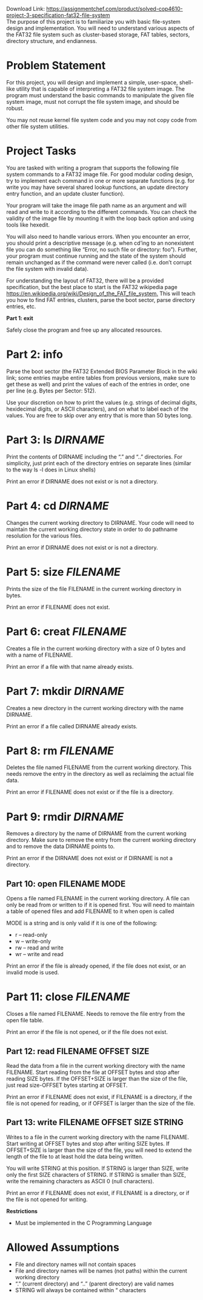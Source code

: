 Download Link: https://assignmentchef.com/product/solved-cop4610-project-3-specification-fat32-file-system
<br>
The purpose of this project is to familiarize you with basic file-system design and implementation. You will need to understand various aspects of the FAT32 file system such as cluster-based storage, FAT tables, sectors, directory structure, and endianness.

<h1>Problem Statement</h1>

For this project, you will design and implement a simple, user-space, shell-like utility that is capable of interpreting a FAT32 file system image. The program must understand the basic commands to manipulate the given file system image, must not corrupt the file system image, and should be robust.

You may not reuse kernel file system code and you may not copy code from other file system utilities.

<h1>Project Tasks</h1>

You are tasked with writing a program that supports the following file system commands to a FAT32 image file. For good modular coding design, try to implement each command in one or more separate functions (e.g. for write you may have several shared lookup functions, an update directory entry function, and an update cluster function).

Your program will take the image file path name as an argument and will read and write to it according to the different commands. You can check the validity of the image file by mounting it with the loop back option and using tools like hexedit.

You will also need to handle various errors. When you encounter an error, you should print a descriptive message (e.g. when cd’ing to an nonexistent file you can do something like “Error, no such file or directory: foo”). Further, your program must continue running and the state of the system should remain unchanged as if the command were never called (i.e. don’t corrupt the file system with invalid data).

For understanding the layout of FAT32, there will be a provided specification, but the best place to start is the FAT32 wikipedia page <a href="https://en.wikipedia.org/wiki/Design_of_the_FAT_file_system">https://en.wikipedia.org/wiki/Design_of_the_FAT_file_system</a><a href="https://en.wikipedia.org/wiki/Design_of_the_FAT_file_system">.</a> This will teach you how to find FAT entries, clusters, parse the boot sector, parse directory entries, etc.

<strong>Part 1: </strong><strong>exit</strong>

Safely close the program and free up any allocated resources.

<h1>Part 2: info</h1>

Parse the boot sector (the FAT32 Extended BIOS Parameter Block in the wiki link; some entries maybe entire tables from previous versions, make sure to get these as well) and print the values of each of the entries in order, one per line (e.g. Bytes per Sector: 512).

Use your discretion on how to print the values (e.g. strings of decimal digits, hexidecimal digits, or ASCII characters), and on what to label each of the values. You are free to skip over any entry that is more than 50 bytes long.

<h1>Part 3: ls <em>DIRNAME</em></h1>

Print the contents of DIRNAME including the “.” and “..” directories. For simplicity, just print each of the directory entries on separate lines (similar to the way ls -l does in Linux shells)

Print an error if DIRNAME does not exist or is not a directory.

<h1>Part 4: cd <em>DIRNAME</em></h1>

Changes the current working directory to DIRNAME. Your code will need to maintain the current working directory state in order to do pathname resolution for the various files.

Print an error if DIRNAME does not exist or is not a directory.

<h1>Part 5: size <em>FILENAME</em></h1>

Prints the size of the file FILENAME in the current working directory in bytes.

Print an error if FILENAME does not exist.

<h1>Part 6: creat <em>FILENAME</em></h1>

Creates a file in the current working directory with a size of 0 bytes and with a name of FILENAME.

Print an error if a file with that name already exists.

<h1>Part 7: mkdir <em>DIRNAME</em></h1>

Creates a new directory in the current working directory with the name DIRNAME.

Print an error if a file called DIRNAME already exists.

<h1>Part 8: rm <em>FILENAME</em></h1>

Deletes the file named FILENAME from the current working directory. This needs remove the entry in the directory as well as reclaiming the actual file data.

Print an error if FILENAME does not exist or if the file is a directory.

<h1>Part 9: rmdir <em>DIRNAME</em></h1>

Removes a directory by the name of DIRNAME from the current working directory. Make sure to remove the entry from the current working directory and to remove the data DIRNAME points to.

Print an error if the DIRNAME does not exist or if DIRNAME is not a directory.

<h2>Part 10: open FILENAME MODE</h2>

Opens a file named FILENAME in the current working directory. A file can only be read from or written to if it is opened first. You will need to maintain a table of opened files and add FILENAME to it when open is called

MODE is a string and is only valid if it is one of the following:

<ul>

 <li>r – read-only</li>

 <li>w – write-only</li>

 <li>rw – read and write</li>

 <li>wr – write and read</li>

</ul>

Print an error if the file is already opened, if the file does not exist, or an invalid mode is used.

<h1>Part 11: close <em>FILENAME</em></h1>

Closes a file named FILENAME. Needs to remove the file entry from the open file table.

Print an error if the file is not opened, or if the file does not exist.

<h2>Part 12: read FILENAME OFFSET SIZE</h2>

Read the data from a file in the current working directory with the name FILENAME. Start reading from the file at OFFSET bytes and stop after reading SIZE bytes. If the OFFSET+SIZE is larger than the size of the file, just read size-OFFSET bytes starting at OFFSET.

Print an error if FILENAME does not exist, if FILENAME is a directory, if the file is not opened for reading, or if OFFSET is larger than the size of the file.

<h2>Part 13: write FILENAME OFFSET SIZE STRING</h2>

Writes to a file in the current working directory with the name FILENAME. Start writing at OFFSET bytes and stop after writing SIZE bytes. If OFFSET+SIZE is larger than the size of the file, you will need to extend the length of the file to at least hold the data being written.

You will write STRING at this position. If STRING is larger than SIZE, write only the first SIZE characters of STRING. If STRING is smaller than SIZE, write the remaining characters as ASCII 0 (null characters).

Print an error if FILENAME does not exist, if FILENAME is a directory, or if the file is not opened for writing.

<strong>Restrictions</strong>

<ul>

 <li>Must be implemented in the C Programming Language</li>

</ul>

<h1>Allowed Assumptions</h1>

<ul>

 <li>File and directory names will not contain spaces</li>

 <li>File and directory names will be names (not paths) within the current working directory</li>

 <li>“.” (current directory) and “..” (parent directory) are valid names</li>

 <li>STRING will always be contained within “ characters</li>

</ul>